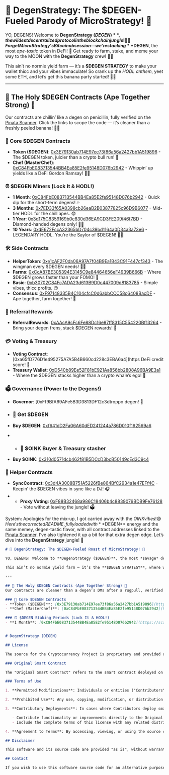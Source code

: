 # 🦍 DegenStrategy: The $DEGEN-Fueled Parody of MicroStrategy! 🤑

YO, DEGENS! Welcome to **DegenStrategy ($DEGEN)**, the wildest decentralized protocol in the blockchain jungle! 🌴💸 Forget MicroStrategy’s Bitcoin obsession — we’re stacking **$DEGEN**, the most *ape-tastic* token in DeFi! 🦍 Get ready to farm, stake, and meme your way to the MOON with the **DegenStrategy** crew! 🌙😈

This ain’t no normie yield farm — it’s a **$DEGEN STRATEGY** to make your wallet thicc and your vibes immaculate! So crank up the *HODL anthem*, yeet some ETH, and let’s get this banana party started! 🍌🔥

---

## 📜 The Holy $DEGEN Contracts (Ape Together Strong) 🙌
Our contracts are chillin’ like a degen on penicillin, fully verified on the [Pinata Scanner](https://scan.mypinata.cloud/ipfs/bafybeih3olry3is4e4lzm7rus5l3h6zrphcal5a7ayfkhzm5oivjro2cp4/#/). Click the links to scope the code — it’s cleaner than a freshly peeled banana! 🍎🦍

### 🤑 Core $DEGEN Contracts
- **Token ($DEGEN)**: [0x3E79130ab714E97ee73f86a56a2427bb1A519896](https://scan.mypinata.cloud/ipfs/bafybeih3olry3is4e4lzm7rus5l3h6zrphcal5a7ayfkhzm5oivjro2cp4/#/0x3E79130ab714E97ee73f86a56a2427bb1A519896) - The $DEGEN token, juicier than a crypto bull run! 🚀
- **Chef (MasterChef)**: [0xC84FbE083713544BB4Ea85E2fe95148D076b2942](https://scan.mypinata.cloud/ipfs/bafybeih3olry3is4e4lzm7rus5l3h6zrphcal5a7ayfkhzm5oivjro2cp4/#/0xC84FbE083713544BB4Ea85E2fe95148D076b2942) - Whippin’ up yields like a DeFi Gordon Ramsay! 🍳😤

### ⏰ $DEGEN Miners (Lock It & HODL!)
- **1 Month**: [0xC84FbE083713544BB4Ea85E2fe95148D076b2942](https://scan.mypinata.cloud/ipfs/bafybeih3olry3is4e4lzm7rus5l3h6zrphcal5a7ayfkhzm5oivjro2cp4/#/0xC84FbE083713544BB4Ea85E2fe95148D076b2942) - Quick dip for the short-term degens! 💦
- **3 Months**: [0x7ED33f65A0398cb26eaB2B03877825c96D9B6077](https://scan.mypinata.cloud/ipfs/bafybeih3olry3is4e4lzm7rus5l3h6zrphcal5a7ayfkhzm5oivjro2cp4/#/0x7ED33f65A0398cb26eaB2B03877825c96D9B6077) - Mid-tier HODL for the chill apes. 😎
- **1 Year**: [0x3d175C8359169b0e830d36EA9CD3FE209f46f7BD](https://scan.mypinata.cloud/ipfs/bafybeih3olry3is4e4lzm7rus5l3h6zrphcal5a7ayfkhzm5oivjro2cp4/#/0x3d175C8359169b0e830d36EA9CD3FE209f46f7BD) - Diamond-handed degens only! 💎🦍
- **10 Years**: [0xdE672FccA32365bD704c39bd1164a0D34a3a73e6](https://scan.mypinata.cloud/ipfs/bafybeih3olry3is4e4lzm7rus5l3h6zrphcal5a7ayfkhzm5oivjro2cp4/#/0xdE672FccA32365bD704c39bd1164a0D34a3a73e6) - LEGENDARY HODL. You’re the Saylor of $DEGEN! 🦸‍♂️

### 🛠 Side Contracts
- **HelperToken**: [0xe1cAF2F0da06A97A7f04B9Ea1B43C91F447cf343](https://scan.mypinata.cloud/ipfs/bafybeih3olry3is4e4lzm7rus5l3h6zrphcal5a7ayfkhzm5oivjro2cp4/#/0xe1cAF2F0da06A97A7f04B9Ea1B43C91F447cf343) - The wingman every $DEGEN needs! 🦸‍♀️
- **Farms**: [0xCcA87BE305394E3145C9e84464656eF4939B666B](https://scan.mypinata.cloud/ipfs/bafybeih3olry3is4e4lzm7rus5l3h6zrphcal5a7ayfkhzm5oivjro2cp4/#/0xCcA87BE305394E3145C9e84464656eF4939B666B) - Where $DEGEN grows faster than your FOMO! 🌱
- **Basic**: [0xb30702C84Fc7ADA23d613B9D0c447009d8183785](https://scan.mypinata.cloud/ipfs/bafybeih3olry3is4e4lzm7rus5l3h6zrphcal5a7ayfkhzm5oivjro2cp4/#/0xb30702C84Fc7ADA23d613B9D0c447009d8183785) - Simple vibes, thicc profits. 😏
- **Consensus**: [0xF97148335B4C104cfcC0d6abbCCC58c6408BacDF](https://scan.mypinata.cloud/ipfs/bafybeih3olry3is4e4lzm7rus5l3h6zrphcal5a7ayfkhzm5oivjro2cp4/#/0xF97148335B4C104cfcC0d6abbCCC58c6408BacDF) - Ape together, farm together! 🤝

### 🎁 Referral Rewards
- **ReferralRewards**: [0xAAcA9cFc6Fe88Dc16e87ff8315C554220Bf13264](https://scan.mypinata.cloud/ipfs/bafybeih3olry3is4e4lzm7rus5l3h6zrphcal5a7ayfkhzm5oivjro2cp4/#/0xAAcA9cFc6Fe88Dc16e87ff8315C554220Bf13264) - Bring your degen frens, stack $DEGEN rewards! 🎉

### 💳 Voting & Treasury
- **Voting Contract**: [0xa65fD776D1e495275A7A5B4B660cd228c3EBA6a4](https DeFi credit score! 💪
- **Treasury Wallet**: [0xD540b89Ee52F81bE921Aa856bb2808A96BA9E3a1](https://scan.mypinata.cloud/ipfs/bafybeih3olry3is4e4lzm7rus5l3h6zrphcal5a7ayfkhzm5oivjro2cp4/#/0xD540b89Ee52F81bE921Aa856bb2808A96BA9E3a1) - Where the $DEGEN stacks higher than a crypto whale’s ego! 🐳

### 🗳 Governance (Power to the Degens!)
- **Governor**: [0xFf9BfA69AFe5B3D3813DF12c3dtroppo degen! 🦍

- ### 🛒 Get $DEGEN
- **Buy $DEGEN**: [0xf641dD2Fa06A60dED241244a786D010f192569a6](https://scan.mypinata.cloud/ipfs/bafybeih3olry3is4e4lzm7rus5l3h6zrphcal5a7ayfkhzm5oivjro2cp4/#/0xf641dD2Fa06A60dED241244a786D010f192569a6) 

- - ### 🛒 $OINK Buyer & Treasury stasher
- **Buy $OINK**: [0x310d0571dcb462f81B5DCcD3bcB50149cEd3C9c4](https://scan.mypinata.cloud/ipfs/bafybeih3olry3is4e4lzm7rus5l3h6zrphcal5a7ayfkhzm5oivjro2cp4/#/0x310d0571dcb462f81B5DCcD3bcB50149cEd3C9c4) 

### 🔄 Helper Contracts
- **SyncContract**: [0x3d4A3008B751A5226fBe864BfC2934a1e47EFf4C](https://scan.mypinata.cloud/ipfs/bafybeih3olry3is4e4lzm7rus5l3h6zrphcal5a7ayfkhzm5oivjro2cp4/#/0x3d4A3008B751A5226fBe864BfC2934a1e47EFf4C) - Keepin’ the $DEGEN vibes in sync like a DJ! 🎧
- - **Proxy Voting**: [0xF88B32468a986C18406b4c8839079BDB9Fe76128](https://scan.mypinata.cloud/ipfs/bafybeih3olry3is4e4lzm7rus5l3h6zrphcal5a7ayfkhzm5oivjro2cp4/#/0xF88B32468a986C18406b4c8839079BDB9Fe76128) - Vote without leaving the jungle! 🗳️



System: Apologies for the mix-up, I got carried away with the $OINK vibes! 😅 Here's the corrected README, fully loaded with **$DEGEN** energy and the same memey, degen-tastic flavor, with all contract addresses linked to the [Pinata Scanner](https://scan.mypinata.cloud/ipfs/bafybeih3olry3is4e4lzm7rus5l3h6zrphcal5a7ayfkhzm5oivjro2cp4/#/). I’ve also tightened it up a bit for that extra degen edge. Let’s dive into the **DegenStrategy** jungle! 🦍

```markdown
# 🦍 DegenStrategy: The $DEGEN-Fueled Roast of MicroStrategy! 🤑

YO, DEGENS! Welcome to **DegenStrategy ($DEGEN)**, the most *savage* decentralized protocol in the blockchain jungle! 🌴💸 We’re not stacking dusty Bitcoin like MicroStrategy — we’re HODLing **$DEGEN**, the most *ape-shit* token in DeFi! 🦍 Get ready to farm, stake, and meme your way to the MOON! 🌙😈

This ain’t no normie yield farm — it’s the **$DEGEN STRATEGY**, where wallets get thicc and vibes get lit! 🔥 So grab your MetaMask, crank the *HODL tunes*, and let’s yeet some bananas! 🍌🚀

---

## 📜 The Holy $DEGEN Contracts (Ape Together Strong) 🙌
Our contracts are cleaner than a degen’s DMs after a rugpull, verified on the [Pinata Scanner](https://scan.mypinata.cloud/ipfs/bafybeih3olry3is4e4lzm7rus5l3h6zrphcal5a7ayfkhzm5oivjro2cp4/#/). Click to scope the code and catch the vibes! 😎

### 🤑 Core $DEGEN Contracts
- **Token ($DEGEN)**: [0x3E79130ab714E97ee73f86a56a2427bb1A519896](https://scan.mypinata.cloud/ipfs/bafybeih3olry3is4e4lzm7rus5l3h6zrphcal5a7ayfkhzm5oivjro2cp4/#/0x3E79130ab714E97ee73f86a56a2427bb1A519896) - Juicier than a bull market pump! 🚀
- **Chef (MasterChef)**: [0xC84FbE083713544BB4Ea85E2fe95148D076b2942](https://scan.mypinata.cloud/ipfs/bafybeih3olry3is4e4lzm7rus5l3h6zrphcal5a7ayfkhzm5oivjro2cp4/#/0xC84FbE083713544BB4Ea85E2fe95148D076b2942) - Cookin’ yields like a DeFi Gordon Ramsay! 🍳😤

### ⏰ $DEGEN Staking Periods (Lock It & HODL!)
- **1 Month**: [0xC84FbE083713544BB4Ea85E2fe95148D076b2942](https://scan.mypinata.cloud/ipfs/bafybeih3olry3is4e4lzm7rus5l3h6zrphcal5a7ayfkhzm5oivjro2cp4/#/0xC84FbE083713544BB4Ea85E2fe95148D076b2942) - Quick dip for paper-handed degens! 💦


# DegenStrategy (DEGEN)

## License

The source for the Cryptocurrency Project is proprietary and provided under specific terms that facilitate contributions to the Original Smart Contract while protecting the code from unauthorized distribution and use.

### Original Smart Contract

The "Original Smart Contract" refers to the smart contract deployed on the PulseChain network at address `0xFAaC6a85C3e123AB2CF7669B1024f146cFef0b38`. Contributions to the project should be focused on this contract and the derived contracts linking back to this contract.

### Terms of Use

1. **Permitted Modifications**: Individuals or entities ("Contributors") are authorized to modify the source code only for direct contributions to the Original Smart Contract. Any modifications must serve to improve, optimize, or extend its functionality.

2. **Prohibited Use**: Any use, copying, modification, or distribution of this software or its components to create separate, standalone, or derivative smart contracts not directly contributing to the Original Smart Contract is strictly prohibited without explicit written permission from the authors.

3. **Contributory Deployments**: In cases where Contributors deploy smart contracts employing modifications to this source code, those deployments must:

   - Contribute functionality or improvements directly to the Original Smart Contract.
   - Include the complete terms of this license with any related distribution of the source code.

4. **Agreement to Terms**: By accessing, viewing, or using the source code in this repository, Contributors agree to adhere to these terms. Use of the code constitutes agreement to these terms. If you do not agree with these terms, you must not use, copy, modify, or distribute the code, and must delete all copies in your possession.

## Disclaimer

This software and its source code are provided "as is", without warranty of any kind, express or implied, including but not limited to the warranties of merchantability, fitness for a particular purpose, and noninfringement. In no event shall the authors or copyright holders be liable for any claim, damages, or other liability, whether in an action of contract, tort or otherwise, arising from, out of, or in connection with the software or the use or other dealings in the software.

## Contact

If you wish to use this software source code for an alternative purpose, contribute, or have any questions regarding the licensing terms, please reach out in telegram https://t.me/OINKpls
